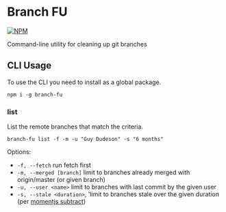 # Branch FU

[![NPM](https://nodei.co/npm/branch-fu.png)](http://github.com/bholloway/branch-fu)

Command-line utility for cleaning up git branches

## CLI Usage

To use the CLI you need to install as a global package.

```
npm i -g branch-fu
```

### list

List the remote branches that match the criteria.

```
branch-fu list -f -m -u "Guy Dudeson" -s "6 months"
```

Options:

* `-f, --fetch` run fetch first
* `-m, --merged [branch]` limit to branches already merged with origin/master (or given branch)
* `-u, --user <name>` limit to branches with last commit by the given user
* `-s, --stale <duration>`, 'limit to branches stale over the given duration (per [momentjs subtract](http://momentjs.com/docs/#/manipulating/subtract/))
